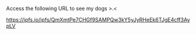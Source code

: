 Access the following URL to see my dogs >.<


https://ipfs.io/ipfs/QmXmtPe7CHGf9SAMPQw3kY5yJyRHeEk6TJgE4cff3AypLV
